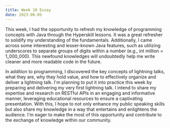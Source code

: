 ```yaml
---
title: Week 10 Essay 
date: 2023-06-05
---
```


This week, I had the opportunity to refresh my knowledge of programming concepts with Java through the Hyperskill lessons. It was a great refresher to solidify my understanding of the fundamentals. Additionally, I came across some interesting and lesser-known Java features, such as utilizing underscores to separate groups of digits within a number (e.g., int million = 1_000_000). This newfound knowledges will undoubtedly help me write cleaner and more readable code in the future.

In addition to programming, I discovered the key concepts of lightning talks, what they are, why they hold value, and how to effectively organize and deliver a lightning talk. I'm planning to put it into practice this week by preparing and delivering my very first lightning talk. I intend to share my expertise and research on RESTful APIs in an engaging and informative manner, leveraging educational resources to ensure a captivating presentation. With this, I hope to not only enhance my public speaking skills but also share my knowledge in a way that entertains and enlightens the audience. I'm eager to make the most of this opportunity and contribute to the exchange of knowledge within our community.